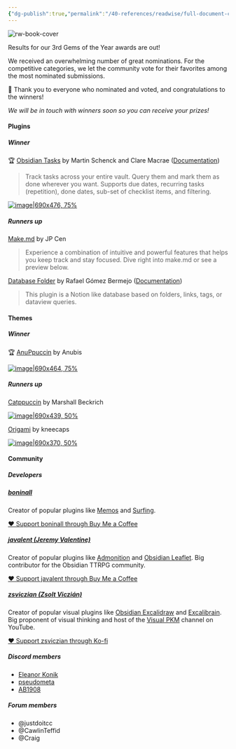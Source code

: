 ```yaml
---
{"dg-publish":true,"permalink":"/40-references/readwise/full-document-contents/2022-gems-of-the-year-winners/","tags":["rw/articles"]}
---
```


![rw-book-cover](https://obsidian.md/images/banner.png)

Results for our 3rd Gems of the Year awards are out!

We received an overwhelming number of great nominations. For the competitive categories, we let the community vote for their favorites among the most nominated submissions.

🎉 Thank you to everyone who nominated and voted, and congratulations to the winners!

*We will be in touch with winners soon so you can receive your prizes!*

#### Plugins

##### Winner

🏆 [Obsidian Tasks](https://github.com/obsidian-tasks-group/obsidian-tasks) by Martin Schenck and Clare Macrae ([Documentation](https://obsidian-tasks-group.github.io/obsidian-tasks/))

> 
> Track tasks across your entire vault. Query them and mark them as done wherever you want. Supports due dates, recurring tasks (repetition), done dates, sub-set of checklist items, and filtering.
> 
> 
> 

[![image|690x476, 75%](https://forum.obsidian.md/uploads/default/original/3X/6/f/6f7973320e134c5c674535f238e4c1a1a317149f.png)](https://github.com/obsidian-tasks-group/obsidian-tasks)

##### Runners up

[Make.md](https://github.com/Make-md/makemd) by JP Cen

> 
> Experience a combination of intuitive and powerful features that helps you keep track and stay focused. Dive right into make.md or see a preview below.
> 
> 
> 

[Database Folder](https://github.com/RafaelGB/obsidian-db-folder) by Rafael Gómez Bermejo ([Documentation](https://rafaelgb.github.io/obsidian-db-folder/))

> 
> This plugin is a Notion like database based on folders, links, tags, or dataview queries.
> 
> 
> 

#### Themes

##### Winner

🏆 [AnuPpuccin](https://github.com/AnubisNekhet/AnuPpuccin) by Anubis

[![image|690x464, 75%](https://forum.obsidian.md/uploads/default/original/3X/e/3/e343f2208d01a4a88ff995f06a600a36fc7f9884.jpeg)](https://github.com/AnubisNekhet/AnuPpuccin)

##### Runners up

[Catppuccin](https://github.com/catppuccin/obsidian) by Marshall Beckrich

[![image|690x439, 50%](https://raw.githubusercontent.com/catppuccin/obsidian/main/assets/screenshot-hq.png)](https://github.com/catppuccin/obsidian)

[Origami](https://github.com/7368697661/Origami) by kneecaps

[![image|690x370, 50%](https://forum.obsidian.md/uploads/default/original/3X/b/b/bbc748cbadf4ac049fd74a7cfada27698a6bdee6.png)](https://github.com/7368697661/Origami)

#### Community

##### Developers

##### [boninall](https://github.com/Quorafind)

Creator of popular plugins like [Memos](https://github.com/Quorafind/Obsidian-Memos) and [Surfing](https://github.com/PKM-er/Obsidian-Surfing).

[♥ Support boninall through Buy Me a Coffee](https://www.buymeacoffee.com/boninall)

##### [javalent (Jeremy Valentine)](https://github.com/valentine195)

Creator of popular plugins like [Admonition](https://github.com/valentine195/obsidian-admonition) and [Obsidian Leaflet](https://github.com/valentine195/obsidian-leaflet-plugin). Big contributor for the Obsidian TTRPG community.

[♥ Support javalent through Buy Me a Coffee](https://www.buymeacoffee.com/valentine195)

##### [zsviczian (Zsolt Viczián)](https://github.com/zsviczian)

Creator of popular visual plugins like [Obsidian Excalidraw](https://github.com/zsviczian/obsidian-excalidraw-plugin) and [Excalibrain](https://github.com/zsviczian/excalibrain). Big proponent of visual thinking and host of the [Visual PKM](https://www.youtube.com/c/VisualPKM) channel on YouTube.

[♥ Support zsviczian through Ko-fi](https://ko-fi.com/zsolt)

##### Discord members

* [Eleanor Konik](https://www.eleanorkonik.com/)
* [pseudometa](https://github.com/chrisgrieser)
* [AB1908](https://github.com/AB1908)

##### Forum members

* @justdoitcc
* @CawlinTeffid
* @Craig
